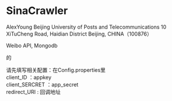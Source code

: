 SinaCrawler
===========

AlexYoung
Beijing University of Posts and Telecommunications
10 XiTuCheng Road, Haidian District
Beijing, CHINA（100876）

Weibo API, Mongodb

的

请先填写相关配置：在Config.properties里	
client_ID ：appkey	                	        
client_SERCRET ：app_secret	
redirect_URI : 回调地址	
